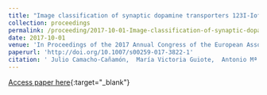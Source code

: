 ```yaml
---
title: "Image classification of synaptic dopamine transporters 123I-Ioflupane by machine learning techniques"
collection: proceedings
permalink: /proceeding/2017-10-01-Image-classification-of-synaptic-dopamine-transporters-123I-Ioflupane-by-machine-learning-techniques
date: 2017-10-01
venue: 'In Proceedings of the 2017 Annual Congress of the European Association of Nuclear Medicine (EANM17)'
paperurl: 'http://doi.org/10.1007/s00259-017-3822-1'
citation: ' Julio Camacho-Cañamón,  María Victoria Guiote,  Antonio Mª Bueno,  Ester Rodríguez-Cáceres,  Elvira Carmona Asenjo,  Juan Antonio Casas,  Pedro Antonio Gutiérrez,  César Hervás-Martínez, &quot;Image classification of synaptic dopamine transporters 123I-Ioflupane by machine learning techniques.&quot; In Proceedings of the 2017 Annual Congress of the European Association of Nuclear Medicine (EANM17), European Journal of Nuclear Medicine and Molecular Imaging, Vol. 44(2), 2017, Vienna, Austria, pp.S285-S286.'
---
```

[Access paper here](http://doi.org/10.1007/s00259-017-3822-1){:target="_blank"}
